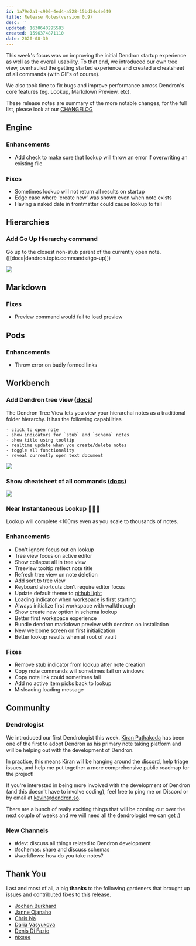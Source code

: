 ```yaml
---
id: 1a79e2a1-c906-4ed4-a528-15bd34c4e649
title: Release Notes(version 0.9)
desc: ''
updated: 1630640295583
created: 1596374871110
date: 2020-08-30
---
```

This week's focus was on improving the initial Dendron startup experience as well as the overall usability. To that end, we introduced our own tree view, overhauled the getting started experience and created a cheatsheet of all commands (with GIFs of course). 

We also took time to fix bugs and improve performance across Dendron's core features (eg. Lookup, Markdown Preview, etc). 

These release notes are summary of the more notable changes, for the full list, please look at our [CHANGELOG](https://github.com/dendronhq/dendron/blob/master/CHANGELOG.md)

## Engine

### Enhancements

- Add check to make sure that lookup will throw an error if overwriting an existing file 

### Fixes

- Sometimes lookup will not return all results on startup 
- Edge case where 'create new' was shown even when note exists 
- Having a naked date in frontmatter could cause lookup to fail 

## Hierarchies

### Add Go Up Hierarchy command

Go up to the closest non-stub parent of the currently open note. ([[docs|dendron.topic.commands#go-up]])

![](https://foundation-prod-assetspublic53c57cce-8cpvgjldwysl.s3-us-west-2.amazonaws.com/assets/images/hierarchy.go-up.gif)

## Markdown

### Fixes

- Preview command would fail to load preview 

## Pods

### Enhancements

- Throw error on badly formed links 

## Workbench

### Add Dendron tree view ([docs](https://www.dendron.so/notes/f7ebd4aa-8ba7-4bc5-bd00-a1efc5315f07.html#dendron-tree-view))

The Dendron Tree View lets you view your hierarchal notes as a traditional folder hierarchy. It has the following capabilities

```
- click to open note
- show indicators for `stub` and `schema` notes
- show title using tooltip
- realtime update when you create/delete notes
- toggle all functionality
- reveal currently open text document
```

![](https://foundation-prod-assetspublic53c57cce-8cpvgjldwysl.s3-us-west-2.amazonaws.com/assets/images/workbench.treeview.gif)

### Show cheatsheet of all commands ([docs](https://www.dendron.so/notes/eea2b078-1acc-4071-a14e-18299fc28f47.html#showhelp))

![](https://foundation-prod-assetspublic53c57cce-8cpvgjldwysl.s3-us-west-2.amazonaws.com/assets/images/workbench.help.gif)

### Near Instantaneous Lookup 🚀🚀🚀

Lookup will complete &lt;100ms even as you scale to thousands of notes. 

### Enhancements

- Don't ignore focus out on lookup 
- Tree view focus on active editor 
- Show collapse all in tree view 
- Treeview tooltip reflect note title 
- Refresh tree view on note deletion 
- Add sort to tree view 
- Keyboard shortcuts don't require editor focus 
- Update default theme to [github light](https://marketplace.visualstudio.com/items?itemname=github.github-vscode-theme) 
- Loading indicator when workspace is first starting 
- Always initialize first workspace with walkthrough 
- Show create new option in schema lookup 
- Better first workspace experience 
- Bundle dendron markdown preview with dendron on installation 
- New welcome screen on first initialization 
- Better lookup results when at root of vault 

### Fixes

- Remove stub indicator from lookup after note creation 
- Copy note commands will sometimes fail on windows 
- Copy note link could sometimes fail 
- Add no active item picks back to lookup 
- Misleading loading message 

## Community

### Dendrologist

We introduced our first Dendrologist this week. [Kiran Pathakoda](https://github.com/kpathakota) has been one of the first to adopt Dendron as his primary note taking platform and will be helping out with the development of Dendron.

In practice, this means Kiran will be hanging around the discord, help triage issues, and help me put together a more comprehensive public roadmap for the project!

If you're interested in being more involved with the development of Dendron (and this doesn't have to involve coding), feel free to ping me on Discord or by email at [kevin@dendron.so](mailto:kevin@dendron.so).

There are a bunch of really exciting things that will be coming out over the next couple of weeks and we will need all the dendrologist we can get :) 

### New Channels

- \#dev: discuss all things related to Dendron development
- \#schemas: share and discuss schemas
- \#workflows: how do you take notes?

## Thank You

Last and most of all, a big **thanks** to the following gardeners that brought up issues and contributed fixes to this release.

- [Jochen Burkhard](https://github.com/herop)
- [Janne Ojanaho](https://github.com/jojanaho)
- [Chris Na](https://github.com/buxel)
- [Daria Vasyukova](https://github.com/gereleth)
- [Denis Di Fazio](https://github.com/denisdifazio)
- [nixsee](https://github.com/nixsee)


